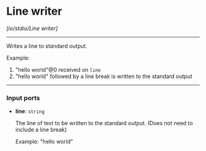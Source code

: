 # Line writer

_[io/stdio/Line writer]_

---

Writes a line to standard output.  
  
Example:  
1. "hello world"@0 received on `line`  
2. "hello world" followed by a line break is written to the standard output   

---

### Input ports

* __line__: ` string `

    The line of text to be written to the standard output. (Does not need to include a line break)  
      
      
    Example: "hello world"  

